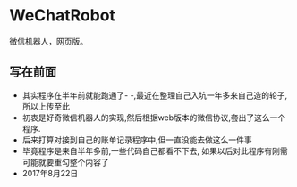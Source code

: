 # WeChatRobot
微信机器人，网页版。

## 写在前面
- 其实程序在半年前就能跑通了- -,最近在整理自己入坑一年多来自己造的轮子,所以上传至此
- 初衷是好奇微信机器人的实现,然后根据web版本的微信协议,套出了这么一个程序. 
- 后来打算对接到自己的账单记录程序中,但一直没能去做这么一件事
- 毕竟程序是来自半年多前,一些代码自己都看不下去, 如果以后对此程序有刚需可能就要重勾整个内容了
- 2017年8月22日




